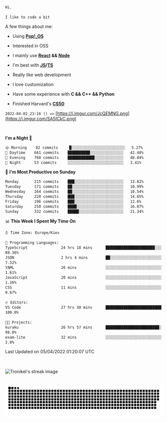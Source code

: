 ```
Hi.

I like to code a bit
```

A few things about me:

-   Using **[Pop!\_OS](https://pop.system76.com/)**

-   Interested in OSS

-   I mainly use **[React](https://reactjs.org/) && [Node](https://nodejs.org/en/)**

-   I'm best with **[JS](https://www.javascript.com/)/[TS](https://www.typescriptlang.org/)**

-   Really like web development

-   I love customization

-   Have some experience with **C && C++ && Python**

-   Finished Harvard's **[CS50](https://cs50.harvard.edu)**

`2022-04-02_23:16 () =>` [https://i.imgur.com/JcQEMNG.png](https://i.imgur.com/SA5ICkC.png)

<br>

<!--START_SECTION:waka-->
**I'm a Night 🦉** 

```text
🌞 Morning    82 commits     █░░░░░░░░░░░░░░░░░░░░░░░░   5.27% 
🌆 Daytime    661 commits    ██████████░░░░░░░░░░░░░░░   42.48% 
🌃 Evening    760 commits    ████████████░░░░░░░░░░░░░   48.84% 
🌙 Night      53 commits     ░░░░░░░░░░░░░░░░░░░░░░░░░   3.41%

```
📅 **I'm Most Productive on Sunday** 

```text
Monday       215 commits    ███░░░░░░░░░░░░░░░░░░░░░░   13.82% 
Tuesday      171 commits    ██░░░░░░░░░░░░░░░░░░░░░░░   10.99% 
Wednesday    164 commits    ██░░░░░░░░░░░░░░░░░░░░░░░   10.54% 
Thursday     228 commits    ███░░░░░░░░░░░░░░░░░░░░░░   14.65% 
Friday       196 commits    ███░░░░░░░░░░░░░░░░░░░░░░   12.6% 
Saturday     250 commits    ████░░░░░░░░░░░░░░░░░░░░░   16.07% 
Sunday       332 commits    █████░░░░░░░░░░░░░░░░░░░░   21.34%

```


📊 **This Week I Spent My Time On** 

```text
⌚︎ Time Zone: Europe/Kiev

💬 Programming Languages: 
TypeScript               24 hrs 18 mins      ██████████████████████░░░   88.36% 
JSON                     2 hrs 4 mins        ██░░░░░░░░░░░░░░░░░░░░░░░   7.52% 
YAML                     26 mins             ░░░░░░░░░░░░░░░░░░░░░░░░░   1.61% 
JavaScript               20 mins             ░░░░░░░░░░░░░░░░░░░░░░░░░   1.26% 
CSS                      11 mins             ░░░░░░░░░░░░░░░░░░░░░░░░░   0.67%

🔥 Editors: 
VS Code                  27 hrs 30 mins      █████████████████████████   100.0%

🐱‍💻 Projects: 
kuraku                   26 hrs 57 mins      ████████████████████████░   98.0% 
exam-lite                32 mins             ░░░░░░░░░░░░░░░░░░░░░░░░░   2.0%

```


 Last Updated on 05/04/2022 01:20:07 UTC
<!--END_SECTION:waka-->

<br>

<p><img align="center" src="https://github-readme-streak-stats.herokuapp.com/?user=Tronikelis&theme=dark" alt="Tronikel's streak image" /></p>

<br>

<img title="" src="https://raw.githubusercontent.com/Tronikelis/Tronikelis/output/github-contribution-grid-snake.svg" alt="very cool snake thingey" data-align="left">
